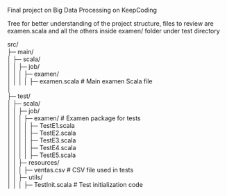 Final project on Big Data Processing on KeepCoding

Tree for better understanding of the project structure, files to review are examen.scala and all the others inside examen/ folder under test directory

src/  
├─ main/                  
│  ├─ scala/               
│  │  ├─ job/             
│  │  │  ├─ examen/       
│  │  │  │  ├─ examen.scala   # Main examen Scala file  
│    
├─ test/                   
│  ├─ scala/               
│  │  ├─ job/             
│  │  │  ├─ examen/     # Examen package for tests  
│  │  │  │  ├─ TestE1.scala     
│  │  │  │  ├─ TestE2.scala     
│  │  │  │  ├─ TestE3.scala     
│  │  │  │  ├─ TestE4.scala     
│  │  │  │  ├─ TestE5.scala     
│  │  ├─ resources/        
│  │  │  ├─ ventas.csv   # CSV file used in tests  
│  │  ├─ utils/            
│  │  │  ├─ TestInit.scala   # Test initialization code  
